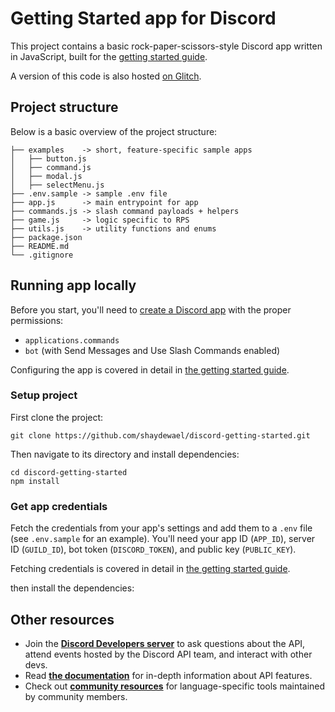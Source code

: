 # Getting Started app for Discord

This project contains a basic rock-paper-scissors-style Discord app written in JavaScript, built for the [getting started guide](TODO).

A version of this code is also hosted [on Glitch](https://glitch.com/edit/#!/getting-started-discord).

## Project structure
Below is a basic overview of the project structure:

```
├── examples    -> short, feature-specific sample apps
│   ├── button.js
│   ├── command.js
│   ├── modal.js
│   ├── selectMenu.js
├── .env.sample -> sample .env file
├── app.js      -> main entrypoint for app
├── commands.js -> slash command payloads + helpers
├── game.js     -> logic specific to RPS
├── utils.js    -> utility functions and enums
├── package.json
├── README.md
└── .gitignore
```

## Running app locally

Before you start, you'll need to [create a Discord app](https://discord.com/developers/applications) with the proper permissions:
- `applications.commands`
- `bot` (with Send Messages and Use Slash Commands enabled)

Configuring the app is covered in detail in [the getting started guide](TODO).
### Setup project

First clone the project:
```
git clone https://github.com/shaydewael/discord-getting-started.git
```

Then navigate to its directory and install dependencies:
```
cd discord-getting-started
npm install
```
### Get app credentials

Fetch the credentials from your app's settings and add them to a `.env` file (see `.env.sample` for an example). You'll need your app ID (`APP_ID`), server ID (`GUILD_ID`), bot token (`DISCORD_TOKEN`), and public key (`PUBLIC_KEY`).

Fetching credentials is covered in detail in [the getting started guide](TODO).





then install the dependencies:




## Other resources
- Join the **[Discord Developers server](https://discord.gg/discord-developers)** to ask questions about the API, attend events hosted by the Discord API team, and interact with other devs.
- Read **[the documentation](https://discord.com/developers/docs/intro)** for in-depth information about API features.
- Check out **[community resources](https://discord.com/developers/docs/topics/community-resources#community-resources)** for language-specific tools maintained by community members.



